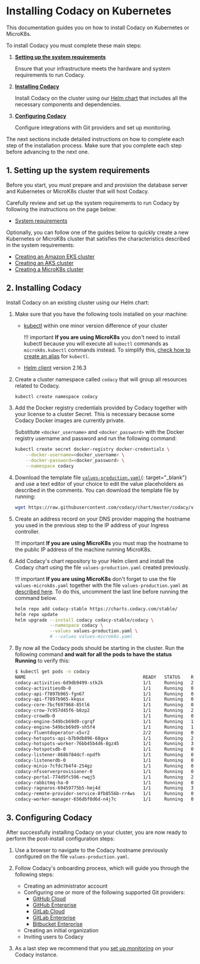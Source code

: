 # Installing Codacy on Kubernetes

This documentation guides you on how to install Codacy on Kubernetes or MicroK8s.

To install Codacy you must complete these main steps:

1.  [**Setting up the system requirements**](#1-setting-up-the-system-requirements)

    Ensure that your infrastructure meets the hardware and system requirements to run Codacy.

2.  [**Installing Codacy**](#2-installing-codacy)

    Install Codacy on the cluster using our [Helm chart](https://github.com/codacy/chart/) that includes all the necessary components and dependencies.

3.  [**Configuring Codacy**](#3-configuring-codacy)

    Configure integrations with Git providers and set up monitoring.

The next sections include detailed instructions on how to complete each step of the installation process. Make sure that you complete each step before advancing to the next one.

## 1. Setting up the system requirements

Before you start, you must prepare and and provision the database server and Kubernetes or MicroK8s cluster that will host Codacy.

Carefully review and set up the system requirements to run Codacy by following the instructions on the page below:

-   [System requirements](requirements.md)

Optionally, you can follow one of the guides below to quickly create a new Kubernetes or MicroK8s cluster that satisfies the characteristics described in the system requirements:

-   [Creating an Amazon EKS cluster](infrastructure/eks-quickstart.md)
-   [Creating an AKS cluster](infrastructure/aks-quickstart.md)
-   [Creating a MicroK8s cluster](infrastructure/microk8s-quickstart.md)

## 2. Installing Codacy

Install Codacy on an existing cluster using our Helm chart:

1.  Make sure that you have the following tools installed on your machine:

    -   [kubectl](https://kubernetes.io/docs/tasks/tools/install-kubectl/) within one minor version difference of your cluster

        !!! important
            **If you are using MicroK8s** you don't need to install kubectl because you will execute all `kubectl` commands as `microk8s.kubectl` commands instead. To simplify this, [check how to create an alias](infrastructure/microk8s-quickstart.md#notes-on-installing-codacy) for `kubectl`.

    -   [Helm client](https://v2.helm.sh/docs/using_helm/#installing-helm) version 2.16.3

2.  Create a cluster namespace called `codacy` that will group all resources related to Codacy.

    ```bash
    kubectl create namespace codacy
    ```

3.  Add the Docker registry credentials provided by Codacy together with your license to a cluster Secret. This is necessary because some Codacy Docker images are currently private.

    Substitute `<docker_username>` and `<docker_password>` with the Docker registry username and password and run the following command:

    ```bash
    kubectl create secret docker-registry docker-credentials \
        --docker-username=<docker_username> \
        --docker-password=<docker_password> \
        --namespace codacy
    ```

4.  Download the template file [`values-production.yaml`](https://github.com/codacy/chart/blob/master/codacy/values-production.yaml){: target="_blank"} and use a text editor of your choice to edit the value placeholders as described in the comments. You can download the template file by running:

    ```bash
    wget https://raw.githubusercontent.com/codacy/chart/master/codacy/values-production.yaml
    ```

5.  Create an address record on your DNS provider mapping the hostname you used in the previous step to the IP address of your Ingress controller.

    !!! important
        **If you are using MicroK8s** you must map the hostname to the public IP address of the machine running MicroK8s.

6.  Add Codacy's chart repository to your Helm client and install the Codacy chart using the file `values-production.yaml` created previously.

    !!! important
        **If you are using MicroK8s** don't forget to use the file `values-microk8s.yaml` together with the file `values-production.yaml` as [described here](infrastructure/microk8s-quickstart.md#notes-on-installing-codacy). To do this, uncomment the last line before running the command below.

    ```bash
    helm repo add codacy-stable https://charts.codacy.com/stable/
    helm repo update
    helm upgrade --install codacy codacy-stable/codacy \
                 --namespace codacy \
                 --values values-production.yaml \
                 # --values values-microk8s.yaml
    ```

7.  By now all the Codacy pods should be starting in the cluster. Run the following command **and wait for all the pods to have the status Running** to verify this:

    ```bash
    $ kubectl get pods -n codacy
    NAME                                            READY   STATUS    RESTARTS   AGE
    codacy-activities-6d9db9499-stk2k               1/1     Running   2          8m57s
    codacy-activitiesdb-0                           1/1     Running   0          8m57s
    codacy-api-f7897b965-fgn67                      1/1     Running   0          8m57s
    codacy-api-f7897b965-kkqsx                      1/1     Running   0          8m57s
    codacy-core-7bcf697968-85tl6                    1/1     Running   0          8m57s
    codacy-crow-7c957d45f6-b8zp2                    1/1     Running   2          8m57s
    codacy-crowdb-0                                 1/1     Running   0          8m57s
    codacy-engine-549bcb69d9-cgrqf                  1/1     Running   1          8m57s
    codacy-engine-549bcb69d9-sh5f4                  1/1     Running   1          8m57s
    codacy-fluentdoperator-x5vr2                    2/2     Running   0          8m57s
    codacy-hotspots-api-b7b9db896-68gxx             1/1     Running   2          8m57s
    codacy-hotspots-worker-76bb45b4d6-8gz45         1/1     Running   3          8m57s
    codacy-hotspotsdb-0                             1/1     Running   0          8m57s
    codacy-listener-868b784dcf-npdfh                1/1     Running   0          8m57s
    codacy-listenerdb-0                             1/1     Running   0          8m57s
    codacy-minio-7cfdc7b4f4-254gz                   1/1     Running   0          8m57s
    codacy-nfsserverprovisioner-0                   1/1     Running   0          8m57s
    codacy-portal-774d9fc596-rwqj5                  1/1     Running   2          8m56s
    codacy-rabbitmq-ha-0                            1/1     Running   0          8m57s
    codacy-ragnaros-69459775b5-hmj4d                1/1     Running   3          8m57s
    codacy-remote-provider-service-8fb8556b-rr4ws   1/1     Running   0          8m56s
    codacy-worker-manager-656dbf8d6d-n4j7c          1/1     Running   0          8m57s
    ```

## 3. Configuring Codacy

After successfully installing Codacy on your cluster, you are now ready to perform the post-install configuration steps:

1.  Use a browser to navigate to the Codacy hostname previously configured on the file `values-production.yaml`.

2.  Follow Codacy's onboarding process, which will guide you through the following steps:

    -   Creating an administrator account
    -   Configuring one or more of the following supported Git providers:
        -   [GitHub Cloud](configuration/git-providers/github-cloud.md)
        -   [GitHub Enterprise](configuration/git-providers/github-enterprise.md)
        -   [GitLab Cloud](configuration/git-providers/gitlab-cloud.md)
        -   [GitLab Enterprise](configuration/git-providers/gitlab-enterprise.md)
        -   [Bitbucket Enterprise](configuration/git-providers/bitbucket-server.md)
    -   Creating an initial organization
    -   Inviting users to Codacy

3.  As a last step we recommend that you [set up monitoring](configuration/monitoring.md) on your Codacy instance.
